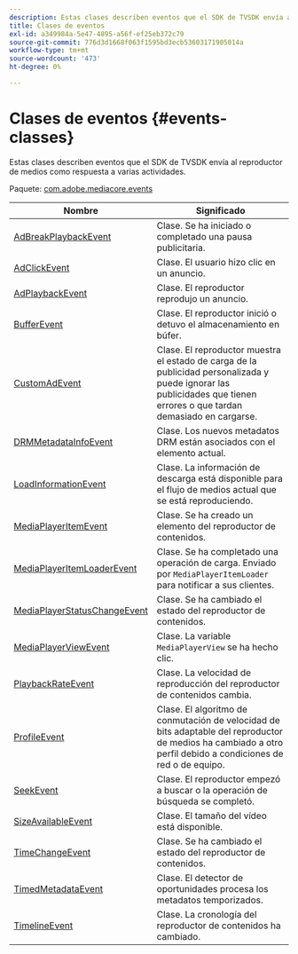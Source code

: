 ```yaml
---
description: Estas clases describen eventos que el SDK de TVSDK envía al reproductor de medios como respuesta a varias actividades.
title: Clases de eventos
exl-id: a349984a-5e47-4895-a56f-ef25eb372c79
source-git-commit: 776d3d1668f063f1595bd3ecb53603171905014a
workflow-type: tm+mt
source-wordcount: '473'
ht-degree: 0%

---
```


# Clases de eventos {#events-classes}

Estas clases describen eventos que el SDK de TVSDK envía al reproductor de medios como respuesta a varias actividades.

Paquete: [com.adobe.mediacore.events](https://help.adobe.com/en_US/primetime/api/psdk/asdoc-dhls_1.4/com/adobe/mediacore/events/package-detail.html)

| Nombre | Significado |
|---|---|
| [AdBreakPlaybackEvent](https://help.adobe.com/en_US/primetime/api/psdk/asdoc-dhls_1.4/com/adobe/mediacore/events/AdBreakPlaybackEvent.html) | Clase. Se ha iniciado o completado una pausa publicitaria. |
| [AdClickEvent](https://help.adobe.com/en_US/primetime/api/psdk/asdoc-dhls_1.4/com/adobe/mediacore/events/AdClickEvent.html) | Clase. El usuario hizo clic en un anuncio. |
| [AdPlaybackEvent](https://help.adobe.com/en_US/primetime/api/psdk/asdoc-dhls_1.4/com/adobe/mediacore/events/AdPlaybackEvent.html) | Clase. El reproductor reprodujo un anuncio. |
| [BufferEvent](https://help.adobe.com/en_US/primetime/api/psdk/asdoc-dhls_1.4/com/adobe/mediacore/events/BufferEvent.html) | Clase. El reproductor inició o detuvo el almacenamiento en búfer. |
| [CustomAdEvent](https://experienceleague.adobe.com/docs/primetime/programming/tvsdk-1-4-for-desktop-hls/advertising/custom-ads/r-psdk-dhls-1.4-custom-ad-events.html?lang=en) | Clase. El reproductor muestra el estado de carga de la publicidad personalizada y puede ignorar las publicidades que tienen errores o que tardan demasiado en cargarse. |
| [DRMMetadataInfoEvent](https://help.adobe.com/en_US/primetime/api/psdk/asdoc-dhls_1.4/com/adobe/mediacore/events/DRMMetadataInfoEvent.html) | Clase. Los nuevos metadatos DRM están asociados con el elemento actual. |
| [LoadInformationEvent](https://help.adobe.com/en_US/primetime/api/psdk/asdoc-dhls_1.4/com/adobe/mediacore/events/LoadInformationEvent.html) | Clase. La información de descarga está disponible para el flujo de medios actual que se está reproduciendo. |
| [MediaPlayerItemEvent](https://help.adobe.com/en_US/primetime/api/psdk/asdoc-dhls_1.4/com/adobe/mediacore/events/MediaPlayerItemEvent.html) | Clase. Se ha creado un elemento del reproductor de contenidos. |
| [MediaPlayerItemLoaderEvent](https://help.adobe.com/en_US/primetime/api/psdk/asdoc-dhls_1.4/com/adobe/mediacore/events/MediaPlayerItemLoaderEvent.html) | Clase. Se ha completado una operación de carga. Enviado por `MediaPlayerItemLoader` para notificar a sus clientes. |
| [MediaPlayerStatusChangeEvent](https://help.adobe.com/en_US/primetime/api/psdk/asdoc-dhls_1.4/com/adobe/mediacore/events/MediaPlayerStatusChangeEvent.html) | Clase. Se ha cambiado el estado del reproductor de contenidos. |
| [MediaPlayerViewEvent](https://help.adobe.com/en_US/primetime/api/psdk/asdoc-dhls_1.4/com/adobe/mediacore/events/MediaPlayerViewEvent.html) | Clase. La variable `MediaPlayerView` se ha hecho clic. |
| [PlaybackRateEvent](https://help.adobe.com/en_US/primetime/api/psdk/asdoc-dhls_1.4/com/adobe/mediacore/events/PlaybackRateEvent.html) | Clase. La velocidad de reproducción del reproductor de contenidos cambia. |
| [ProfileEvent](https://help.adobe.com/en_US/primetime/api/psdk/asdoc-dhls_1.4/com/adobe/mediacore/events/ProfileEvent.html) | Clase. El algoritmo de conmutación de velocidad de bits adaptable del reproductor de medios ha cambiado a otro perfil debido a condiciones de red o de equipo. |
| [SeekEvent](https://help.adobe.com/en_US/primetime/api/psdk/asdoc-dhls_1.4/com/adobe/mediacore/events/SeekEvent.html) | Clase. El reproductor empezó a buscar o la operación de búsqueda se completó. |
| [SizeAvailableEvent](https://help.adobe.com/en_US/primetime/api/psdk/asdoc-dhls_1.4/com/adobe/mediacore/events/SizeAvailableEvent.html) | Clase. El tamaño del vídeo está disponible. |
| [TimeChangeEvent](https://help.adobe.com/en_US/primetime/api/psdk/asdoc-dhls_1.4/com/adobe/mediacore/events/TimeChangeEvent.html) | Clase. Se ha cambiado el estado del reproductor de contenidos. |
| [TimedMetadataEvent](https://help.adobe.com/en_US/primetime/api/psdk/asdoc-dhls_1.4/com/adobe/mediacore/events/TimedMetadataEvent.html) | Clase. El detector de oportunidades procesa los metadatos temporizados. |
| [TimelineEvent](https://help.adobe.com/en_US/primetime/api/psdk/asdoc-dhls_1.4/com/adobe/mediacore/events/TimelineEvent.html) | Clase. La cronología del reproductor de contenidos ha cambiado. |
